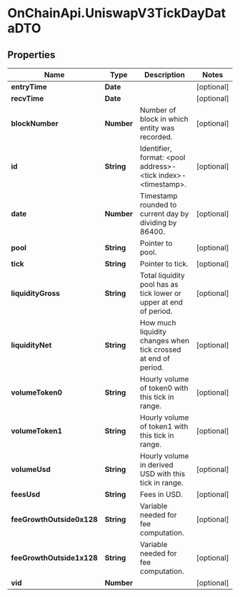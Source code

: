 # OnChainApi.UniswapV3TickDayDataDTO

## Properties

Name | Type | Description | Notes
------------ | ------------- | ------------- | -------------
**entryTime** | **Date** |  | [optional] 
**recvTime** | **Date** |  | [optional] 
**blockNumber** | **Number** | Number of block in which entity was recorded. | [optional] 
**id** | **String** | Identifier, format: &lt;pool address&gt;-&lt;tick index&gt;-&lt;timestamp&gt;. | [optional] 
**date** | **Number** | Timestamp rounded to current day by dividing by 86400. | [optional] 
**pool** | **String** | Pointer to pool. | [optional] 
**tick** | **String** | Pointer to tick. | [optional] 
**liquidityGross** | **String** | Total liquidity pool has as tick lower or upper at end of period. | [optional] 
**liquidityNet** | **String** | How much liquidity changes when tick crossed at end of period. | [optional] 
**volumeToken0** | **String** | Hourly volume of token0 with this tick in range. | [optional] 
**volumeToken1** | **String** | Hourly volume of token1 with this tick in range. | [optional] 
**volumeUsd** | **String** | Hourly volume in derived USD with this tick in range. | [optional] 
**feesUsd** | **String** | Fees in USD. | [optional] 
**feeGrowthOutside0x128** | **String** | Variable needed for fee computation. | [optional] 
**feeGrowthOutside1x128** | **String** | Variable needed for fee computation. | [optional] 
**vid** | **Number** |  | [optional] 


